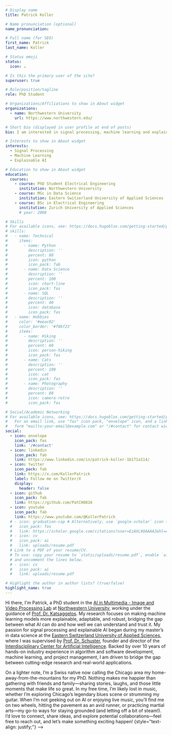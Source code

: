 ```yaml
---
# Display name
title: Patrick Koller

# Name pronunciation (optional)
name_pronunciation: 

# Full name (for SEO)
first_name: Patrick
last_name: Koller

# Status emoji
status:
  icon: ☕️

# Is this the primary user of the site?
superuser: true

# Role/position/tagline
role: PhD Student

# Organizations/Affiliations to show in About widget
organizations:
  - name: Northwestern University
    url: https://www.northwestern.edu/

# Short bio (displayed in user profile at end of posts)
bio: I am interested in signal processing, machine learning and explainable AI. 

# Interests to show in About widget
interests:
  - Signal Processing
  - Machine Learning
  - Explainable AI

# Education to show in About widget
education:
  courses:
    - course: PhD Student Electrical Engineering
      institution: Northwestern University
    - course: MSc in Data Science
      institution: Eastern Switzerland University of Applied Sciences
    - course: BSc in Electrical Engineering
      institution: Zurich University of Applied Sciences
      # year: 2008

# Skills
# For available icons, see: https://docs.hugoblox.com/getting-started/page-builder/#icons
# skills:
#   - name: Technical
#     items:
#       - name: Python
#         description: ''
#         percent: 80
#         icon: python
#         icon_pack: fab
#       - name: Data Science
#         description: ''
#         percent: 100
#         icon: chart-line
#         icon_pack: fas
#       - name: SQL
#         description: ''
#         percent: 40
#         icon: database
#         icon_pack: fas
#   - name: Hobbies
#     color: '#eeac02'
#     color_border: '#f0bf23'
#     items:
#       - name: Hiking
#         description: ''
#         percent: 60
#         icon: person-hiking
#         icon_pack: fas
#       - name: Cats
#         description: ''
#         percent: 100
#         icon: cat
#         icon_pack: fas
#       - name: Photography
#         description: ''
#         percent: 80
#         icon: camera-retro
#         icon_pack: fas

# Social/Academic Networking
# For available icons, see: https://docs.hugoblox.com/getting-started/page-builder/#icons
#   For an email link, use "fas" icon pack, "envelope" icon, and a link in the
#   form "mailto:your-email@example.com" or "/#contact" for contact widget.
social:
  - icon: envelope
    icon_pack: fas
    link: '/#contact'
  - icon: linkedin
    icon_pack: fab
    link: https://www.linkedin.com/in/patrick-koller-1b171a114/
  - icon: twitter
    icon_pack: fab
    link: https://x.com/KollerPatrick
    label: Follow me on Twitter/X
    display:
      header: false
  - icon: github
    icon_pack: fab
    link: https://github.com/PatCH0816
  - icon: youtube
    icon_pack: fab
    link: https://www.youtube.com/@KollerPatrick
  # - icon: graduation-cap # Alternatively, use `google-scholar` icon from `ai` icon pack
  #   icon_pack: fas
  #   link: https://scholar.google.com/citations?user=EzAXL9QAAAAJ&hl=en
  # - icon: cv
  #   icon_pack: ai
  #   link: uploads/resume.pdf
  # Link to a PDF of your resume/CV.
  # To use: copy your resume to `static/uploads/resume.pdf`, enable `ai` icons in `params.yaml`,
  # and uncomment the lines below.
  # - icon: cv
  #   icon_pack: ai
  #   link: uploads/resume.pdf

# Highlight the author in author lists? (true/false)
highlight_name: true
---
```


Hi there, I'm Patrick, a PhD student in the [AI in Multimedia - Image and Video Processing Lab](https://sites.northwestern.edu/ivpl/) at [Northwestern University](https://www.northwestern.edu/), working under the guidance of [Prof. Dr. Katsaggelos](https://scholar.google.com/citations?user=aucB85kAAAAJ&hl=de&oi=ao). My research focuses on making machine learning models more explainable, adaptable, and robust, bridging the gap between what AI can do and how well we can understand and trust it. My passion for signal processing and explainable AI began during my master’s in data science at the [Eastern Switzerland University of Applied Sciences](https://www.ost.ch/en/), where I was supervised by [Prof. Dr. Schuster](https://scholar.google.com/citations?user=_A1-3vMAAAAJ&hl=de&oi=ao), founder and director of the [Interdisciplinary Center for Artificial Intelligence](https://www.ost.ch/de/forschung-und-dienstleistungen/interdisziplinaere-themen/icai-interdisciplinary-center-for-artificial-intelligence). Backed by over 10 years of hands-on industry experience in algorithm and software development, machine learning, and project management, I am driven to bridge the gap between cutting-edge research and real-world applications.

On a lighter note, I’m a Swiss native now calling the Chicago area my home-away-from-the-mountains for my PhD. Nothing makes me happier than gathering with friends and family—sharing stories, laughs, and those little moments that make life so great. In my free time, I’m likely lost in music, whether I’m exploring Chicago’s legendary blues scene or strumming my guitar. When I’m not geeking out on AI or enjoying live music, you’ll find me on two wheels, hitting the pavement as an avid runner, or practicing martial arts—my go-to ways for staying grounded (and letting off a bit of steam!). I’d love to connect, share ideas, and explore potential collaborations—feel free to reach out, and let’s make something exciting happen!
{style="text-align: justify;"} -->

<!-- <center> 
<i class="fa fa-download" aria-hidden="true" style="color:#035AA6"></i> {{< staticref "uploads/resume.pdf" "newtab" >}}Download my CV{{< /staticref >}}
</center>  -->
